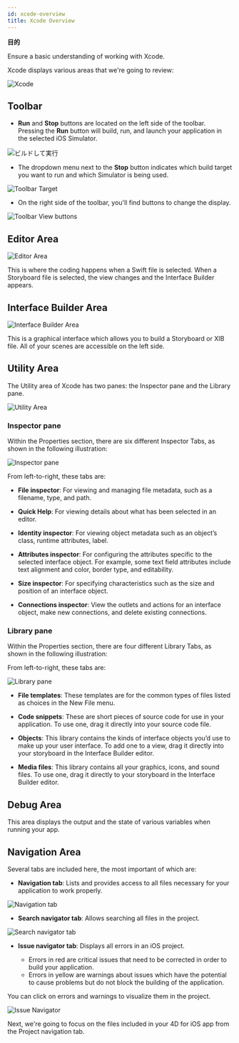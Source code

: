 ```yaml
---
id: xcode-overview
title: Xcode Overview
---
```


<div class = "objectives"> 

**目的**

Ensure a basic understanding of working with Xcode.</div> 

Xcode displays various areas that we're going to review:

![Xcode](assets/en/customize-with-xcode/Discover-Xcode-4D-for-iOS.png)

## Toolbar

* **Run** and **Stop** buttons are located on the left side of the toolbar. Pressing the **Run** button will build, run, and launch your application in the selected iOS Simulator.

![ビルドして実行](assets/en/customize-with-xcode/Toolbar-Build-and-Run-Xcode-4D-for-iOS.png)

* The dropdown menu next to the **Stop** button indicates which build target you want to run and which Simulator is being used.

![Toolbar Target](assets/en/customize-with-xcode/Toolbar-Target-simulator-Xcode-4D-for-iOS.png)

* On the right side of the toolbar, you'll find buttons to change the display.

![Toolbar View buttons](assets/en/customize-with-xcode/Toolbar-View-buttons-Xcode-4D-for-iOS.png)

## Editor Area

![Editor Area](assets/en/customize-with-xcode/Editor-Xcode-4D-for-iOS.png)

This is where the coding happens when a Swift file is selected. When a Storyboard file is selected, the view changes and the Interface Builder appears.

## Interface Builder Area

![Interface Builder Area](assets/en/customize-with-xcode/Interface-Builder-Xcode-4D-for-iOS.png)

This is a graphical interface which allows you to build a Storyboard or XIB file. All of your scenes are accessible on the left side.

## Utility Area

The Utility area of Xcode has two panes: the Inspector pane and the Library pane.

![Utility Area](assets/en/customize-with-xcode/Utility-Xcode-4D-for-iOS.png)

### Inspector pane

Within the Properties section, there are six different Inspector Tabs, as shown in the following illustration:

![Inspector pane](assets/en/customize-with-xcode/Xcode-Inspector-pane.png)

From left-to-right, these tabs are:

* **File inspector**: For viewing and managing file metadata, such as a filename, type, and path.

* **Quick Help**: For viewing details about what has been selected in an editor.

* **Identity inspector**: For viewing object metadata such as an object’s class, runtime attributes, label.

* **Attributes inspector**: For configuring the attributes specific to the selected interface object. For example, some text field attributes include text alignment and color, border type, and editability.

* **Size inspector**: For specifying characteristics such as the size and position of an interface object.

* **Connections inspector**: View the outlets and actions for an interface object, make new connections, and delete existing connections.

### Library pane

Within the Properties section, there are four different Library Tabs, as shown in the following illustration:

From left-to-right, these tabs are:

![Library pane](assets/en/customize-with-xcode/Xcode-Library-pane.png)

* **File templates**: These templates are for the common types of files listed as choices in the New File menu.

* **Code snippets**: These are short pieces of source code for use in your application. To use one, drag it directly into your source code file.

* **Objects**: This library contains the kinds of interface objects you’d use to make up your user interface. To add one to a view, drag it directly into your storyboard in the Interface Builder editor.

* **Media files**: This library contains all your graphics, icons, and sound files. To use one, drag it directly to your storyboard in the Interface Builder editor.

## Debug Area

This area displays the output and the state of various variables when running your app.

## Navigation Area

Several tabs are included here, the most important of which are:

* **Navigation tab**: Lists and provides access to all files necessary for your application to work properly.

![Navigation tab](assets/en/customize-with-xcode/Project-Navigation-Editor-Xcode-4D-for-iOS.png)

* **Search navigator tab**: Allows searching all files in the project.

![Search navigator tab](assets/en/customize-with-xcode/Search-Navigator-Xcode-4D-for-iOS.png)

* **Issue navigator tab**: Displays all errors in an iOS project.
    
    * Errors in red are critical issues that need to be corrected in order to build your application. 
    * Errors in yellow are warnings about issues which have the potential to cause problems but do not block the building of the application. 

You can click on errors and warnings to visualize them in the project.

![Issue Navigator](assets/en/customize-with-xcode/Issue-Navigator-Xcode-4D-for-iOS.png)

Next, we're going to focus on the files included in your 4D for iOS app from the Project navigation tab.